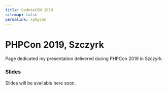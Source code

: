 ```yaml
---
title: CodeteCON 2019
sitemap: false
permalink: /phpcon
---
```


# PHPCon 2019, Szczyrk

Page dedicated my presentation delivered during PHPCon 2019 in Szczyrk.

### Slides

Slides will be available here soon.
